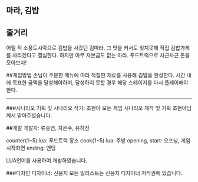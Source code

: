마라, 김밥
---

## 줄거리

어릴 적 소풍도시락으로 김밥을 사갔던 김마라.
그 맛을 커서도 잊지못해 직접 김밥가게를 차리겠다고 결심한다.
하지만 아무 자본금도 없는 마라.
푸드트럭으로 차근차근 돈을 모아보자!

##게임방법
손님이 주문한 메뉴에 따라 적절한 재료를 사용해 김밥을 완성한다.
시간 내에 목표한 금액을 달성해야하며,
달성하지 못할 경우 해당 스테이지를 다시 플레이해야한다.

---
###시나리오
기획 및 시나리오 작가: 조현아
모든 게임 시나리오 제작 및 기획 조현아님께서 맡아주셨습니다.

##개발
개발자: 류승연, 차은수, 유하진

counter(1~5).lua: 푸드트럭 장소
cook(1~5).lua: 주방
opening, start: 오프닝, 게임시작화면
ending: 엔딩

LUA언어를 사용하여 개발하였습니다.

###디자인
디자이너: 신윤지
모든 일러스트는 신윤지 디자이너 저작권에 있습니다.
